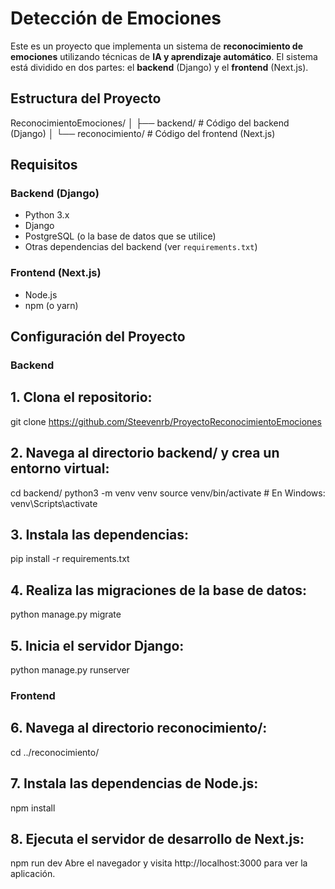 # Detección de Emociones

Este es un proyecto que implementa un sistema de **reconocimiento de emociones** utilizando técnicas de **IA y aprendizaje automático**. El sistema está dividido en dos partes: el **backend** (Django) y el **frontend** (Next.js).

## Estructura del Proyecto

ReconocimientoEmociones/
│
├── backend/ # Código del backend (Django)
│
└── reconocimiento/ # Código del frontend (Next.js)

## Requisitos

### Backend (Django)
- Python 3.x
- Django
- PostgreSQL (o la base de datos que se utilice)
- Otras dependencias del backend (ver `requirements.txt`)

### Frontend (Next.js)
- Node.js
- npm (o yarn)
  
## Configuración del Proyecto

### Backend

## 1. Clona el repositorio:

git clone https://github.com/Steevenrb/ProyectoReconocimientoEmociones

## 2. Navega al directorio backend/ y crea un entorno virtual:

cd backend/
python3 -m venv venv
source venv/bin/activate  # En Windows: venv\Scripts\activate

## 3. Instala las dependencias:

pip install -r requirements.txt

## 4. Realiza las migraciones de la base de datos:

python manage.py migrate

## 5. Inicia el servidor Django:

python manage.py runserver

### Frontend

## 6. Navega al directorio reconocimiento/:

cd ../reconocimiento/

## 7. Instala las dependencias de Node.js:

npm install

## 8. Ejecuta el servidor de desarrollo de Next.js:

npm run dev
Abre el navegador y visita http://localhost:3000 para ver la aplicación.